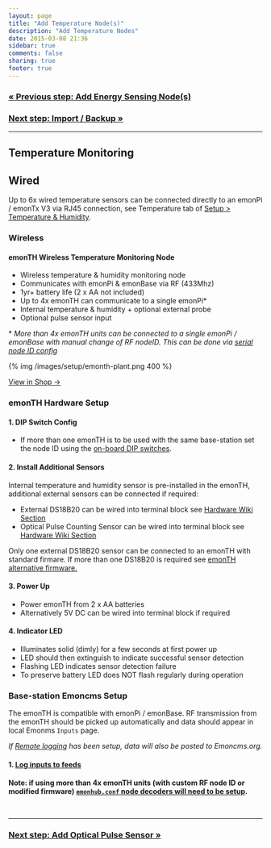 ```yaml
---
layout: page
title: "Add Temperature Node(s)"
description: "Add Temperature Nodes"
date: 2015-03-08 21:36
sidebar: true
comments: false
sharing: true
footer: true
---
```


### [&laquo; Previous step: Add Energy Sensing Node(s)](/setup/emontx/)

### [Next step: Import / Backup &raquo;](/setup/import/)

***

## Temperature Monitoring

## Wired

Up to 6x wired temperature sensors can be connected directly to an emonPi / emonTx V3 via RJ45 connection, see Temperature tab of [Setup > Temperature & Humidity](/setup/).

### Wireless

#### emonTH Wireless Temperature Monitoring Node

- Wireless temperature & humidity monitoring node
- Communicates with emonPi & emonBase via RF (433Mhz)
- 1yr+ battery life (2 x AA not included)
- Up to 4x emonTH can communicate to a single emonPi*
- Internal temperature & humidity + optional external probe
- Optional pulse sensor input


\* *More than 4x emonTH units can be connected to a single emonPi / emonBase with manual change of RF nodeID. This can be done via [serial node ID config](https://community.openenergymonitor.org/t/emontx-emonth-configure-rf-settings-via-serial-released-fw-v2-6-v3-2/2064?u=glyn.hudson)*

{% img /images/setup/emonth-plant.png 400 %}

<a class="btn pull-right" href="https://shop.openenergymonitor.com/emonth-433mhz-temperature-humidity-node/">View in Shop &rarr; </a>

### emonTH Hardware Setup

#### 1. DIP Switch Config

- If more than one emonTH is to be used with the same base-station set the node ID using the [on-board DIP switches](https://wiki.openenergymonitor.org/index.php/EmonTH_V1.5#DIP_Switch_node_ID).

#### 2. Install Additional Sensors

Internal temperature and humidity sensor is pre-installed in the emonTH, additional external sensors can be connected if required:

- External DS18B20 can be wired into terminal block see [Hardware Wiki Section](https://wiki.openenergymonitor.org/index.php/EmonTH_V1.5#External_DS18B20_Temperature_Sensor_Connections)
- Optical Pulse Counting Sensor can be wired into terminal block see [Hardware Wiki Section](https://wiki.openenergymonitor.org/index.php/EmonTH_V1.5#Pulse_Sensor_Connection)

<p class="note">
Only one external DS18B20 sensor can be connected to an emonTH with standard firmare. If more than one DS18B20 is required see <a href="https://github.com/openenergymonitor/emonth">emonTH alternative firmware.</a></p>

#### 3. Power Up
- Power emonTH from 2 x AA batteries
- Alternatively 5V DC can be wired into terminal block if required

#### 4. Indicator LED
  - Illuminates solid (dimly) for a few seconds at first power up
  - LED should then extinguish to indicate successful sensor detection
  - Flashing LED indicates sensor detection failure
  - To preserve battery LED does NOT flash regularly during operation

### Base-station Emoncms Setup

The emonTH is compatible with emonPi / emonBase. RF transmission from the emonTH should be picked up automatically and data should appear in local Emonms `Inputs` page.

*If [Remote logging](/setup/remote) has been setup, data will also be posted to Emoncms.org.*

#### 1. [Log inputs to feeds](/setup/local/)

**Note: if using more than 4x emonTH units (with custom RF node ID or modified firmware) [`emonhub.conf` node decoders will need to be setup](https://github.com/openenergymonitor/emonhub/blob/emon-pi/configuration.md).**

<br>

***

### [Next step: Add Optical Pulse Sensor &raquo;](/setup/optical-pulse-sensor)
